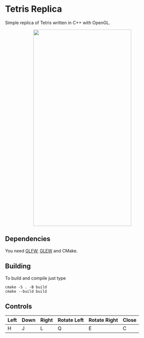 # Tetris Replica

Simple replica of Tetris written in C++ with OpenGL.

<p align="center">
	<img width="320" height="640" src="https://imgur.com/tpitYAX.png">
</p>

## Dependencies
You need [GLFW](https://github.com/glfw/glfw), [GLEW](https://github.com/nigels-com/glew) and CMake.

## Building

To build and compile just type
```
cmake -S . -B build
cmake --build build
```

## Controls
| Left | Down | Right | Rotate Left | Rotate Right | Close |
| ---- | ---- | ----- | ----------- | ------------ | ----- |
| H    | J    | L     | Q           | E            | C     |
